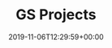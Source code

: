 ---
title: 'GS Projects'
date: '2019-11-06T12:29:59+00:00'
type: docs
premium: true
draft: false
---